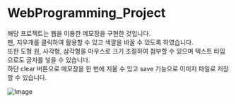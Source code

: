 # WebProgramming_Project
해당 프로젝트는 웹을 이용한 메모장을 구현한 것입니다.<br>
펜, 지우개를 클릭하여 활용할 수 있고 색깔을 바꿀 수 있도록 하였습니다.<br>
또한 도형 원, 사각형, 삼각형을 마우스로 크기 조절하여 첨부할 수 있으며 텍스트 타입으로도 글자를 넣을 수 있습니다.<br>
하단 clear 버튼으로 메모장을 한 번에 지울 수 있고 save 기능으로 이미지 파일로 저장할 수 있습니다.<br>

![Image](https://github.com/user-attachments/assets/8419c870-7c30-4e55-8fb8-e523fb2ed9fc)
